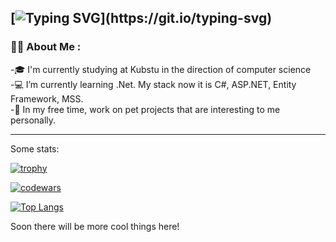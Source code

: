 <!--
<div id="header" align="center">
  <img src="https://media.giphy.com/media/s63Jzew1dfO3j6nndV/giphy.gif" width="300"/>
  <p>Hello everyone, I hope you will find something useful in my repositories.</p>
</div>
-->
[![Typing SVG](https://readme-typing-svg.herokuapp.com?font=Fira+Code&duration=2500&color=18C032&multiline=true&repeat=false&width=435&height=80&lines=Hello+everyone%2C+;hope+you+will+find+something+useful+in+my+repositories.;in+my+repositories.)](https://git.io/typing-svg)
---

### :man_technologist: About Me :
-🎓 I'm currently studying at Kubstu in the direction of computer science<br>
-💻 I’m currently learning .Net. My stack now it is C#, ASP.NET, Entity Framework, MSS.<br>
-👾 In my free time, work on pet projects that are interesting to me personally.<br>

---

Some stats:

[![trophy](https://github-profile-trophy.vercel.app/?username=Xodzi)](https://github.com/Xodzi/github-profile-trophy)

[![codewars](https://www.codewars.com/users/xodzi/badges/small)](https://www.codewars.com/users/xodzi) 

[![Top Langs](https://github-readme-stats.vercel.app/api/top-langs/?username=Xodzi&layout=compact)](https://github.com/Xodzi/github-readme-stats)

Soon there will be more cool things here!


<!--
**Xodzi/Xodzi** is a ✨ _special_ ✨ repository because its `README.md` (this file) appears on your GitHub profile.

Here are some ideas to get you started:

- 🔭 I’m currently working on ...
- 🌱 I’m currently learning ...
- 👯 I’m looking to collaborate on ...
- 🤔 I’m looking for help with ...
- 💬 Ask me about ...
- 📫 How to reach me: ...
- 😄 Pronouns: ...
- ⚡ Fun fact: ...


<div id="badges">
  <a href="https://vk.com/prostochort">
    <img src="https://img.shields.io/badge/VK-blue?logo=VK&logoColor=white&style=for-the-badge"/>
  </a>
  <a href="https://t.me/xodzi">
    <img src="https://img.shields.io/badge/Telegram-blue?logo=Telegram&logoColor=white&style=for-the-badge"/>
  </a>
</div>

-->
